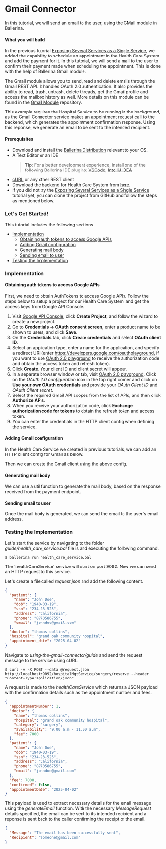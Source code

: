 # Gmail Connector

In this tutorial, we will send an email to the user, using the GMail module in Ballerina.

#### What you will build

In the previous tutorial [Exposing Several Services as a Single Service](../../exposing-several-services-as-a-single-service/exposing-several-services-as-a-single-service/), we added the capability to schedule an appointment in the Health Care System and add the payment for it. In this tutorial, we will send a mail to the user to confirm their payment made when scheduling the appointment. This is done with the help of Ballerina Gmail module.

The Gmail module allows you to send, read and delete emails through the Gmail REST API. It handles OAuth 2.0 authentication. It also provides the ability to read, trash, untrash, delete threads, get the Gmail profile and access the mailbox history as well. More details on this module can be found in the [Gmail Module](https://github.com/wso2-ballerina/module-gmail/blob/master/Readme.md) repository.

This example requires the Hospital Service to be running in the background, as the Gmail Connector service makes an appointment request call to the backend, which generates the appointment confirmation response. Using this reponse, we generate an email to be sent to the intended recipient.

#### Prerequisites

- Download and install the [Ballerina Distribution](https://ballerina.io/learn/getting-started/) relevant to your OS.
- A Text Editor or an IDE
  > **Tip**: For a better development experience, install one of the following Ballerina IDE plugins: [VSCode](https://marketplace.visualstudio.com/items?itemName=ballerina.ballerina), [IntelliJ IDEA](https://plugins.jetbrains.com/plugin/9520-ballerina)
- [cURL](https://curl.haxx.se) or any other REST client
- Download the backend for Health Care System from [here](#).
- If you did not try the [Exposing Several Services as a Single Service](../../exposing-several-services-as-a-single-service/exposing-several-services-as-a-single-service/) tutorial yet, you can clone the project from GitHub and follow the steps as mentioned below.

### Let's Get Started!

This tutorial includes the following sections.

- [Implementation](#implementation)
  - [Obtaining auth tokens to access Google APIs](#obtaining-auth-tokens-to-access-google-apis)
  - [Adding Gmail configuration](#adding-gmail-configuration)
  - [Generating mail body](#generating-mail-body)
  - [Sending email to user](#sending-email-to-user)
- [Testing the Implementation](#testing-the-implementation)

### Implementation

#### Obtaining auth tokens to access Google APIs

First, we need to obtain AuthTokens to access Google APIs. Follow the steps below to setup a project for our Health Care System, and get the access keys from Google API Console.

1. Visit [Google API Console](https://console.developers.google.com), click **Create Project**, and follow the wizard to create a new project.
2. Go to **Credentials -> OAuth consent screen**, enter a product name to be shown to users, and click **Save**.
3. On the **Credentials** tab, click **Create credentials** and select **OAuth client ID**.
4. Select an application type, enter a name for the application, and specify a redirect URI (enter https://developers.google.com/oauthplayground, if you want to use [OAuth 2.0 playground](https://developers.google.com/oauthplayground) to receive the authorization code and obtain the access token and refresh token).
5. Click **Create**. Your client ID and client secret will appear.
6. In a separate browser window or tab, visit [OAuth 2.0 playground](https://developers.google.com/oauthplayground). Click on the _OAuth 2.0 configuration_ icon in the top right corner and click on **Use your own OAuth credentials** and provide your _OAuth Client ID_ and _OAuth Client secret_.
7. Select the required Gmail API scopes from the list of APIs, and then click **Authorize APIs**.
8. When you receive your authorization code, click **Exchange authorization code for tokens** to obtain the refresh token and access token.
9. You can enter the credentials in the HTTP client config when defining the service.

#### Adding Gmail configuration

In the Health Care Service we created in previous tutorials, we can add an HTTP client config for Gmail as below.

<!-- INCLUDE_CODE_SEGMENT: { file: guide/health_care_service.bal, segment: segment_1 } -->

Then we can create the Gmail client using the above config.

<!-- INCLUDE_CODE_SEGMENT: { file: guide/health_care_service.bal, segment: segment_2 } -->

#### Generating mail body

We can use a util function to generate the mail body, based on the response received from the payment endpoint.

<!-- INCLUDE_CODE_SEGMENT: { file: guide/health_care_service.bal, segment: segment_3 } -->

#### Sending email to user

Once the mail body is generated, we can send the email to the user's email address.

<!-- INCLUDE_CODE_SEGMENT: { file: guide/health_care_service.bal, segment: segment_4 } -->

### Testing the Implementation

Let's start the service by navigating to the folder *guide/health_care_service.bal* file is and executing the following command.

```
$ ballerina run health_care_service.bal
```

The 'healthCareService' service will start on port 9092. Now we can send an HTTP request to this service.

Let's create a file called _request.json_ and add the following content.

```json
{
  "patient": {
    "name": "John Doe",
    "dob": "1940-03-19",
    "ssn": "234-23-525",
    "address": "California",
    "phone": "8770586755",
    "email": "johndoe@gmail.com"
  },
  "doctor": "thomas collins",
  "hospital": "grand oak community hospital",
  "appointment_date": "2025-04-02"
}
```

Navigate to _using-the-gmail-connector/guide_ and send the request message to the service using cURL.

```
$ curl -v -X POST --data @request.json http://localhost:9092/hospitalMgtService/surgery/reserve --header "Content-Type:application/json"
```

A request is made to the _healthCareService_ which returns a JSON payload with the confirmation details such as the appointment number and fees.

```json
{
  "appointmentNumber": 1,
  "doctor": {
    "name": "thomas collins",
    "hospital": "grand oak community hospital",
    "category": "surgery",
    "availability": "9.00 a.m - 11.00 a.m",
    "fee": 7000
  },
  "patient": {
    "name": "John Doe",
    "dob": "1940-03-19",
    "ssn": "234-23-525",
    "address": "California",
    "phone": "8770586755",
    "email": "johndoe@gmail.com"
  },
  "fee": 7000,
  "confirmed": false,
  "appointmentDate": "2025-04-02"
}
```

This payload is used to extract necessary details for the email message using the _generateEmail_ function. With the necessary _MessageRequest_ details specified, the email can be sent to its intended recipient and a reponse is sent back to the caller confirming the receipt of the email.

```json
{
  "Message": "The email has been successfully sent",
  "Recipient": "someone@gmail.com"
}
```
